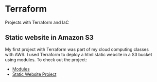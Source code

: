 # Terraform
Projects with Terraform and IaC

## Static website in Amazon S3
My first project with Terraform was part of my cloud computing classes with AWS. I used Terraform to deploy a html static website in a S3 bucket using modules.
To check out the project:

- [Modules](https://github.com/CaroSanchez793/Terraform/tree/main/modules/s3) 
- [Static Website Project](https://github.com/CaroSanchez793/Terraform/tree/main/project-website)
